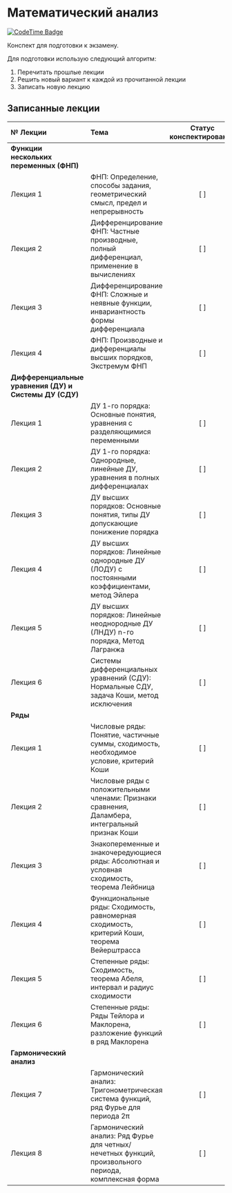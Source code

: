 # Математический анализ

[![CodeTime Badge](https://img.shields.io/endpoint?style=social&color=222&url=https%3A%2F%2Fapi.codetime.dev%2Fv3%2Fusers%2Fshield%3Fuid%3D24192%26project%3Dmatan-2)](https://codetime.dev)

Конспект для подготовки к экзамену.

Для подготовки использую следующий алгоритм:

1. Перечитать прошлые лекции
2. Решить новый вариант к каждой из прочитанной лекции
3. Записать новую лекцию

## Записанные лекции

| № Лекции                                               | Тема                                                                                                  | Статус конспектирования |
| :----------------------------------------------------- | :---------------------------------------------------------------------------------------------------- | :---------------------: |
| **Функции нескольких переменных (ФНП)**                |                                                                                                       |                         |
| Лекция 1                                               | ФНП: Определение, способы задания, геометрический смысл, предел и непрерывность                       |           [ ]           |
| Лекция 2                                               | Дифференцирование ФНП: Частные производные, полный дифференциал, применение в вычислениях             |           [ ]           |
| Лекция 3                                               | Дифференцирование ФНП: Сложные и неявные функции, инвариантность формы дифференциала                  |           [ ]           |
| Лекция 4                                               | ФНП: Производные и дифференциалы высших порядков, Экстремум ФНП                                       |           [ ]           |
| **Дифференциальные уравнения (ДУ) и Системы ДУ (СДУ)** |                                                                                                       |                         |
| Лекция 1                                               | ДУ 1-го порядка: Основные понятия, уравнения с разделяющимися переменными                             |           [ ]           |
| Лекция 2                                               | ДУ 1-го порядка: Однородные, линейные ДУ, уравнения в полных дифференциалах                           |           [ ]           |
| Лекция 3                                               | ДУ высших порядков: Основные понятия, типы ДУ допускающие понижение порядка                           |           [ ]           |
| Лекция 4                                               | ДУ высших порядков: Линейные однородные ДУ (ЛОДУ) с постоянными коэффициентами, метод Эйлера          |           [ ]           |
| Лекция 5                                               | ДУ высших порядков: Линейные неоднородные ДУ (ЛНДУ) n-го порядка, Метод Лагранжа                      |           [ ]           |
| Лекция 6                                               | Системы дифференциальных уравнений (СДУ): Нормальные СДУ, задача Коши, метод исключения               |           [ ]           |
| **Ряды**                                               |                                                                                                       |                         |
| Лекция 1                                               | Числовые ряды: Понятие, частичные суммы, сходимость, необходимое условие, критерий Коши               |           [ ]           |
| Лекция 2                                               | Числовые ряды с положительными членами: Признаки сравнения, Даламбера, интегральный признак Коши      |           [ ]           |
| Лекция 3                                               | Знакопеременные и знакочередующиеся ряды: Абсолютная и условная сходимость, теорема Лейбница          |           [ ]           |
| Лекция 4                                               | Функциональные ряды: Сходимость, равномерная сходимость, критерий Коши, теорема Вейерштрасса          |           [ ]           |
| Лекция 5                                               | Степенные ряды: Сходимость, теорема Абеля, интервал и радиус сходимости                               |           [ ]           |
| Лекция 6                                               | Степенные ряды: Ряды Тейлора и Маклорена, разложение функций в ряд Маклорена                          |           [ ]           |
| **Гармонический анализ**                               |                                                                                                       |                         |
| Лекция 7                                               | Гармонический анализ: Тригонометрическая система функций, ряд Фурье для периода 2π                    |           [ ]           |
| Лекция 8                                               | Гармонический анализ: Ряд Фурье для четных/нечетных функций, произвольного периода, комплексная форма |           [ ]           |
